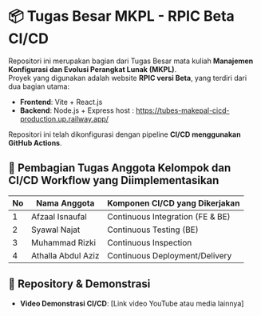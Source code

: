 # 📦 Tugas Besar MKPL - RPIC Beta CI/CD

Repositori ini merupakan bagian dari Tugas Besar mata kuliah **Manajemen Konfigurasi dan Evolusi Perangkat Lunak (MKPL)**.  
Proyek yang digunakan adalah website **RPIC versi Beta**, yang terdiri dari dua bagian utama:

- **Frontend**: Vite + React.js
- **Backend**: Node.js + Express
host : https://tubes-makepal-cicd-production.up.railway.app/

Repositori ini telah dikonfigurasi dengan pipeline **CI/CD menggunakan GitHub Actions**.

## 👥 Pembagian Tugas Anggota Kelompok dan CI/CD Workflow yang Diimplementasikan

| No | Nama Anggota          | Komponen CI/CD yang Dikerjakan         |
|----|------------------------|----------------------------------------|
| 1  | Afzaal Isnaufal        | Continuous Integration (FE & BE)       |
| 2  | Syawal Najat      | Continuous Testing (BE)                    |
| 3  | Muhammad Rizki       | Continuous Inspection                  |
| 4  | Athalla Abdul Aziz      | Continuous Deployment/Delivery         |


## 🔗 Repository & Demonstrasi

- **Video Demonstrasi CI/CD**: [Link video YouTube atau media lainnya]


